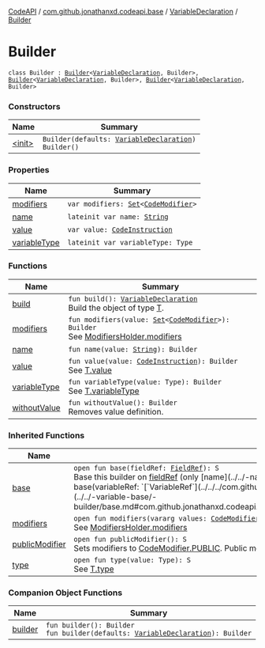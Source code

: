[CodeAPI](../../../index.md) / [com.github.jonathanxd.codeapi.base](../../index.md) / [VariableDeclaration](../index.md) / [Builder](.)

# Builder

`class Builder : `[`Builder`](../../-variable-base/-builder/index.md)`<`[`VariableDeclaration`](../index.md)`, Builder>, `[`Builder`](../../-value-holder/-builder/index.md)`<`[`VariableDeclaration`](../index.md)`, Builder>, `[`Builder`](../../-modifiers-holder/-builder/index.md)`<`[`VariableDeclaration`](../index.md)`, Builder>`

### Constructors

| Name | Summary |
|---|---|
| [&lt;init&gt;](-init-.md) | `Builder(defaults: `[`VariableDeclaration`](../index.md)`)`<br>`Builder()` |

### Properties

| Name | Summary |
|---|---|
| [modifiers](modifiers.md) | `var modifiers: `[`Set`](https://kotlinlang.org/api/latest/jvm/stdlib/kotlin.collections/-set/index.html)`<`[`CodeModifier`](../../-code-modifier/index.md)`>` |
| [name](name.md) | `lateinit var name: `[`String`](https://kotlinlang.org/api/latest/jvm/stdlib/kotlin/-string/index.html) |
| [value](value.md) | `var value: `[`CodeInstruction`](../../../com.github.jonathanxd.codeapi/-code-instruction.md) |
| [variableType](variable-type.md) | `lateinit var variableType: Type` |

### Functions

| Name | Summary |
|---|---|
| [build](build.md) | `fun build(): `[`VariableDeclaration`](../index.md)<br>Build the object of type [T](#). |
| [modifiers](modifiers.md) | `fun modifiers(value: `[`Set`](https://kotlinlang.org/api/latest/jvm/stdlib/kotlin.collections/-set/index.html)`<`[`CodeModifier`](../../-code-modifier/index.md)`>): Builder`<br>See [ModifiersHolder.modifiers](../../-modifiers-holder/modifiers.md) |
| [name](name.md) | `fun name(value: `[`String`](https://kotlinlang.org/api/latest/jvm/stdlib/kotlin/-string/index.html)`): Builder` |
| [value](value.md) | `fun value(value: `[`CodeInstruction`](../../../com.github.jonathanxd.codeapi/-code-instruction.md)`): Builder`<br>See [T.value](#) |
| [variableType](variable-type.md) | `fun variableType(value: Type): Builder`<br>See [T.variableType](#) |
| [withoutValue](without-value.md) | `fun withoutValue(): Builder`<br>Removes value definition. |

### Inherited Functions

| Name | Summary |
|---|---|
| [base](../../-variable-base/-builder/base.md) | `open fun base(fieldRef: `[`FieldRef`](../../../com.github.jonathanxd.codeapi.common/-field-ref/index.md)`): S`<br>Base this builder on [fieldRef](../../-variable-base/-builder/base.md#com.github.jonathanxd.codeapi.base.VariableBase.Builder$base(com.github.jonathanxd.codeapi.common.FieldRef)/fieldRef) (only [name](../../-named/-builder/name.md) and [type](../../-variable-base/-builder/type.md)).`open fun base(variableRef: `[`VariableRef`](../../../com.github.jonathanxd.codeapi.common/-variable-ref/index.md)`): S`<br>Base this builder on [variableRef](../../-variable-base/-builder/base.md#com.github.jonathanxd.codeapi.base.VariableBase.Builder$base(com.github.jonathanxd.codeapi.common.VariableRef)/variableRef). |
| [modifiers](../../-modifiers-holder/-builder/modifiers.md) | `open fun modifiers(vararg values: `[`CodeModifier`](../../-code-modifier/index.md)`): S`<br>See [ModifiersHolder.modifiers](../../-modifiers-holder/modifiers.md) |
| [publicModifier](../../-modifiers-holder/-builder/public-modifier.md) | `open fun publicModifier(): S`<br>Sets modifiers to [CodeModifier.PUBLIC](../../-code-modifier/-p-u-b-l-i-c.md). Public modifier is optional, all [ModifiersHolder](../../-modifiers-holder/index.md) which does not provide a modifier is public by default. |
| [type](../../-variable-base/-builder/type.md) | `open fun type(value: Type): S`<br>See [T.type](../../-variable-base/-builder/type.md) |

### Companion Object Functions

| Name | Summary |
|---|---|
| [builder](builder.md) | `fun builder(): Builder`<br>`fun builder(defaults: `[`VariableDeclaration`](../index.md)`): Builder` |

